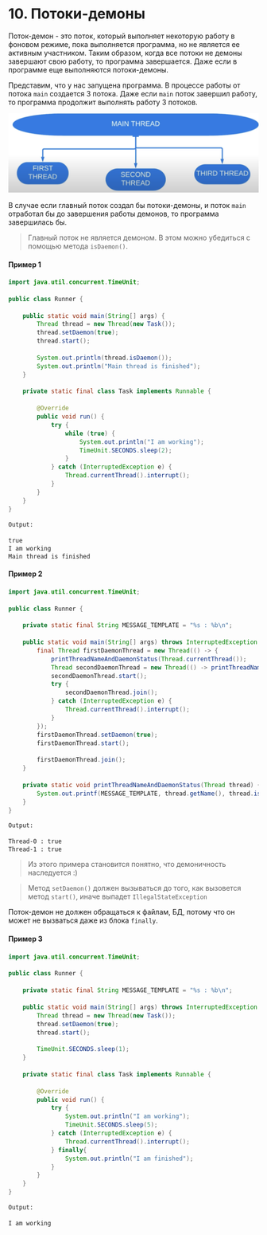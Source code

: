 # 10. Потоки-демоны

Поток-демон - это поток, который выполняет некоторую работу в фоновом режиме, пока выполняется программа, но не является
ее активным участником. Таким образом, когда все потоки не демоны завершают свою работу, то программа завершается.
Даже если в программе еще выполняются потоки-демоны. 

Представим, что у нас запущена программа. В процессе работы от потока `main` создается 3 потока. Даже если `main` поток
завершил работу, то программа продолжит выполнять работу 3 потоков. 

![1 example](../images/10/1_example.png)

В случае если главный поток создал бы потоки-демоны, и поток `main` отработал бы до завершения работы демонов, 
то программа завершилась бы.

> Главный поток не является демоном. В этом можно убедиться с помощью метода `isDaemon()`.

#### Пример 1
```java
import java.util.concurrent.TimeUnit;

public class Runner {

    public static void main(String[] args) {
        Thread thread = new Thread(new Task());
        thread.setDaemon(true);
        thread.start();
    
        System.out.println(thread.isDaemon());
        System.out.println("Main thread is finished");
    }

    private static final class Task implements Runnable {
        
        @Override
        public void run() {
            try {
                while (true) {
                    System.out.println("I am working");
                    TimeUnit.SECONDS.sleep(2);
                }
            } catch (InterruptedException e) {
                Thread.currentThread().interrupt();
            }
        }
    }
}
```

```
Output:

true
I am working
Main thread is finished
```

#### Пример 2
```java
import java.util.concurrent.TimeUnit;

public class Runner {

    private static final String MESSAGE_TEMPLATE = "%s : %b\n";

    public static void main(String[] args) throws InterruptedException {
        final Thread firstDaemonThread = new Thread(() -> {
            printThreadNameAndDaemonStatus(Thread.currentThread());
            Thread secondDaemonThread = new Thread(() -> printThreadNameAndDaemonStatus(Thread.currentThread()));
            secondDaemonThread.start();
            try {
                secondDaemonThread.join();
            } catch (InterruptedException e) {
                Thread.currentThread().interrupt();
            }
        });
        firstDaemonThread.setDaemon(true);
        firstDaemonThread.start();
        
        firstDaemonThread.join();
    }

    private static void printThreadNameAndDaemonStatus(Thread thread) {
        System.out.printf(MESSAGE_TEMPLATE, thread.getName(), thread.isDaemon());
    }   
}
```

```
Output:

Thread-0 : true
Thread-1 : true
```

> Из этого примера становится понятно, что демоничность наследуется :)

> Метод `setDaemon()` должен вызываться до того, как вызовется метод `start()`, иначе выпадет `IllegalStateException`

Поток-демон не должен обращаться к файлам, БД, потому что он может не вызваться даже из блока `finally`.

#### Пример 3
```java
import java.util.concurrent.TimeUnit;

public class Runner {

    private static final String MESSAGE_TEMPLATE = "%s : %b\n";

    public static void main(String[] args) throws InterruptedException {
        Thread thread = new Thread(new Task());
        thread.setDaemon(true);
        thread.start();
    
        TimeUnit.SECONDS.sleep(1);
    }

    private static final class Task implements Runnable {
            
        @Override
        public void run() {
            try {
                System.out.println("I am working");
                TimeUnit.SECONDS.sleep(5);
            } catch (InterruptedException e) {
                Thread.currentThread().interrupt();
            } finally{
                System.out.println("I am finished");
            }
        }
    }  
}
```

```
Output:

I am working
```